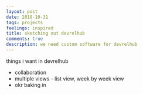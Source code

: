 ```yaml
---
layout: post
date: 2018-10-31
tags: projects
feelings: inspired
title: sketching out devrelhub
comments: true
description: we need custom software for devrelhub
---
```


things i want in devrelhub

- collaboration
- multiple views - list view, week by week view
- okr baking in
